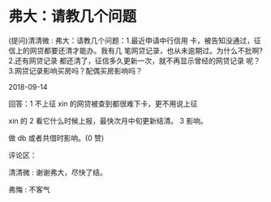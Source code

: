 # 弗大：请教几个问题

(提问)清清微 : 弗大：请教几个问题：1.最近申请中行信用 卡，被告知没通过，征信上的网贷都要还清才能办。我有几 笔网贷记录，也从未逾期过。为什么不批啊?2.还有网贷记录 都还清了，征信多久更新一次，就不再显示曾经的网贷记录 呢？3.网贷记录影响买房吗？配偶买房影响吗？

2018-09-14

回答：1 不上征 xin 的网贷被查到都很难下卡，更不用说上征

xin 的 2 看它什么时候上报，最快次月中旬更新结清。 3 影响。

做 db 或者共借时影响。(0 赞)

评论区：

清清微 : 谢谢弗大，尽快了结。

弗悔 : 不客气